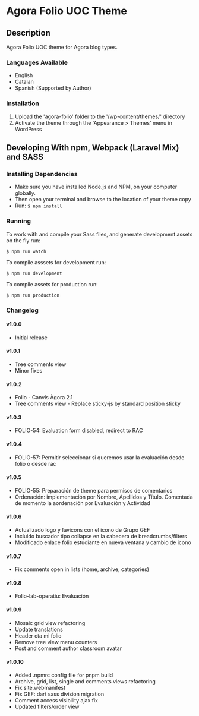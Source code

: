 # Agora Folio UOC Theme

## Description

Agora Folio UOC theme for Agora blog types.

### Languages Available

- English
- Catalan
- Spanish (Supported by Author)

### Installation

1. Upload the 'agora-folio' folder to the '/wp-content/themes/' directory
2. Activate the theme through the 'Appearance > Themes' menu in WordPress

## Developing With npm, Webpack (Laravel Mix) and SASS

### Installing Dependencies

- Make sure you have installed Node.js and NPM, on your computer globally.
- Then open your terminal and browse to the location of your theme copy
- Run: `$ npm install`

### Running

To work with and compile your Sass files, and generate development assets on the fly run:

```
$ npm run watch
```

To compile asssets for development run:

```
$ npm run development
```

To compile assets for production run:

```
$ npm run production
```

### Changelog

#### v1.0.0
- Initial release

#### v1.0.1
- Tree comments view
- Minor fixes

#### v1.0.2
- Folio - Canvis Àgora 2.1 
- Tree comments view - Replace sticky-js by standard position sticky

#### v1.0.3
- FOLIO-54: Evaluation form disabled, redirect to RAC

#### v1.0.4
- FOLIO-57: Permitir seleccionar si queremos usar la evaluación desde folio o desde rac

#### v1.0.5
- FOLIO-55: Preparación de theme para permisos de comentarios
- Ordenación: implementación por Nombre, Apellidos y Título. Comentada de momento la aordenación por Evaluación y Actividad

#### v1.0.6
- Actualizado logo y favicons con el icono de Grupo GEF
- Incluido buscador tipo collapse en la cabecera de breadcrumbs/filters
- Modificado enlace folio estudiante en nueva ventana y cambio de icono

#### v1.0.7
- Fix comments open in lists (home, archive, categories)

#### v1.0.8
- Folio-lab-operatiu: Evaluación

#### v1.0.9
- Mosaic grid view refactoring
- Update translations
- Header cta mi folio
- Remove tree view menu counters
- Post and comment author classroom avatar

#### v1.0.10
- Added .npmrc config file for pnpm build
- Archive, grid, list, single and comments views refactoring
- Fix site.webmanifest
- Fix GEF: dart sass division migration
- Comment access visibility ajax fix
- Updated filters/order view
